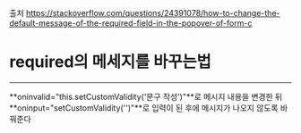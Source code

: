 출처
https://stackoverflow.com/questions/24391078/how-to-change-the-default-message-of-the-required-field-in-the-popover-of-form-c

# required의 메세지를 바꾸는법

---

**oninvalid="this.setCustomValidity('문구 작성')"**로 메시지 내용을 변경한 뒤
**oninput="setCustomValidity('')"**로 입력이 된 후에 메시지가 나오지 않도록 바꿔준다
